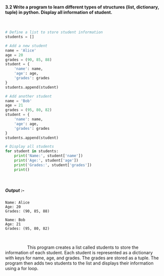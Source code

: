 #### 3.2 Write a program to learn different types of structures (list, dictionary, tuple) in python. Display all information of student.

<br>

```py
# Define a list to store student information
students = []

# Add a new student
name = 'Alice'
age = 20
grades = (90, 85, 88)
student = {
    'name': name,
    'age': age,
    'grades': grades
}
students.append(student)

# Add another student
name = 'Bob'
age = 21
grades = (95, 80, 82)
student = {
    'name': name,
    'age': age,
    'grades': grades
}
students.append(student)

# Display all students
for student in students:
    print('Name:', student['name'])
    print('Age:', student['age'])
    print('Grades:', student['grades'])
    print()
```

<br>

##### *Output* :-

```
Name: Alice
Age: 20
Grades: (90, 85, 88)

Name: Bob
Age: 21
Grades: (95, 80, 82)
```

<br>

<p>&nbsp;&nbsp;&nbsp;&nbsp;&nbsp;&nbsp;&nbsp;&nbsp;&nbsp;&nbsp;&nbsp;&nbsp;&nbsp;&nbsp;&nbsp;&nbsp;&nbsp;&nbsp;This program creates a list called students to store the information of each student. Each student is represented as a dictionary with keys for name, age, and grades.
The grades are stored as a tuple. The program then adds two students to the list and displays their information using a for loop.</p>


